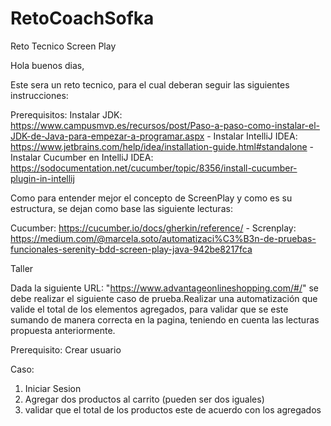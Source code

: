 # RetoCoachSofka


Reto Tecnico Screen Play

Hola buenos dias,

Este sera un reto tecnico, para el cual deberan seguir las siguientes instrucciones:

Prerequisitos:
Instalar JDK: https://www.campusmvp.es/recursos/post/Paso-a-paso-como-instalar-el-JDK-de-Java-para-empezar-a-programar.aspx - Instalar IntelliJ IDEA: https://www.jetbrains.com/help/idea/installation-guide.html#standalone - Instalar Cucumber en IntelliJ IDEA: https://sodocumentation.net/cucumber/topic/8356/install-cucumber-plugin-in-intellij

Como para entender mejor el concepto de ScreenPlay y como es su estructura, se dejan como base las siguiente lecturas:

Cucumber: https://cucumber.io/docs/gherkin/reference/ - Screnplay: https://medium.com/@marcela.soto/automatizaci%C3%B3n-de-pruebas-funcionales-serenity-bdd-screen-play-java-942be8217fca


Taller

Dada la siguiente URL: "https://www.advantageonlineshopping.com/#/" se debe realizar el siguiente caso de prueba.Realizar una automatización que valide el total de los elementos agregados, para validar que se este sumando de manera correcta en la pagina, teniendo en cuenta las lecturas propuesta anteriormente.

Prerequisito: Crear usuario

Caso:
1. Iniciar Sesion
2. Agregar dos productos al carrito (pueden ser dos iguales)
3. validar que el total de los productos este de acuerdo con los agregados

